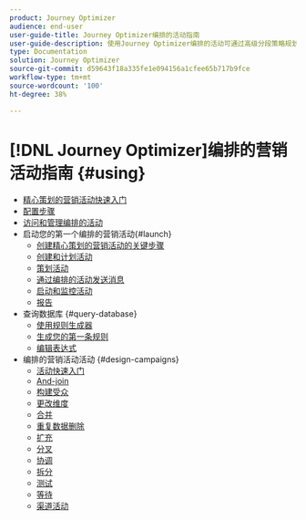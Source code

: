 ```yaml
---
product: Journey Optimizer
audience: end-user
user-guide-title: Journey Optimizer编排的活动指南
user-guide-description: 使用Journey Optimizer编排的活动可通过高级分段策略规划和编排跨渠道活动。
type: Documentation
solution: Journey Optimizer
source-git-commit: d59643f18a335fe1e094156a1cfee65b717b9fce
workflow-type: tm+mt
source-wordcount: '100'
ht-degree: 38%

---
```


# [!DNL Journey Optimizer]编排的营销活动指南 {#using}

+ [精心策划的营销活动快速入门](using/orchestrated/gs-orchestrated-campaigns.md)
+ [配置步骤](using/orchestrated/configuration-steps.md)
+ [访问和管理编排的活动](using/orchestrated/access-manage-orchestrated-campaigns.md)
+ 启动您的第一个编排的营销活动{#launch}
   + [创建精心策划的营销活动的关键步骤](using/orchestrated/gs-campaign-creation.md)
   + [创建和计划活动](using/orchestrated/create-orchestrated-campaign.md)
   + [策划活动](using/orchestrated/orchestrate-activities.md)
   + [通过编排的活动发送消息](using/orchestrated/send-messages.md)
   + [启动和监控活动](using/orchestrated/start-monitor-campaigns.md)
   + [报告](using/orchestrated/reporting-campaigns.md)
+ 查询数据库  {#query-database}
   + [使用规则生成器](using/orchestrated/orchestrated-rule-builder.md)
   + [生成您的第一条规则](using/orchestrated/build-query.md)
   + [编辑表达式](using/orchestrated/edit-expressions.md)
+ 编排的营销活动活动 {#design-campaigns}
   + [活动快速入门](using/orchestrated/activities/about-activities.md)
   + [And-join](using/orchestrated/activities/and-join.md)
   + [构建受众](using/orchestrated/activities/build-audience.md)
   + [更改维度](using/orchestrated/activities/change-dimension.md)
   + [合并](using/orchestrated/activities/combine.md)
   + [重复数据删除](using/orchestrated/activities/deduplication.md)
   + [扩充](using/orchestrated/activities/enrichment.md)
   + [分叉](using/orchestrated/activities/fork.md)
   + [协调](using/orchestrated/activities/reconciliation.md)
   + [拆分](using/orchestrated/activities/split.md)
   + [测试](using/orchestrated/activities/test.md)
   + [等待](using/orchestrated/activities/wait.md)
   + [渠道活动](using/orchestrated/activities/channels.md)

